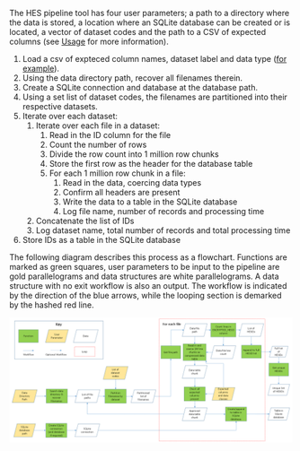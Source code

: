 The HES pipeline tool has four user parameters; a path to a directory where the
data is stored, a location where an SQLite database can be created or is 
located, a vector of dataset codes and the path to a CSV of expected columns 
(see [Usage](README.md#usage) for more information). 

1. Load a csv of expteced column names, dataset label and data type 
([for example](tests/dummy_data/example_expected.csv)).
2. Using the data directory path, recover all filenames therein.
3. Create a SQLite connection and database at the database path.
4. Using a set list of dataset codes, the filenames are partitioned into their 
respective datasets.
5. Iterate over each dataset:
    1. Iterate over each file in a dataset:
        1. Read in the ID column for the file
        2. Count the number of rows
        3. Divide the row count into 1 million row chunks
        4. Store the first row as the header for the database table
        5. For each 1 million row chunk in a file:
            1. Read in the data, coercing data types
            2. Confirm all headers are present
            3. Write the data to a table in the SQLite database
            4. Log file name, number of records and processing time
    2. Concatenate the list of IDs
    3. Log dataset name, total number of records and total processing time
6. Store IDs as a table in the SQLite database

The following diagram describes this process as a flowchart. Functions are 
marked as green squares, user parameters to be input to the pipeline are gold
parallelograms and data structures are white parallelograms. A data structure
with no exit workflow is also an output. The workflow is indicated by the 
direction of the blue arrows, while the looping section is demarked by the 
hashed red line. 

![flowchart](flowchart.png)